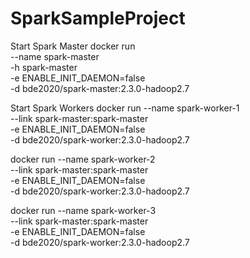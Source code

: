 # SparkSampleProject

Start Spark Master
docker run \
    --name spark-master \
    -h spark-master \
    -e ENABLE_INIT_DAEMON=false \
    -d bde2020/spark-master:2.3.0-hadoop2.7

Start Spark Workers
docker run --name spark-worker-1 \
    --link spark-master:spark-master \
    -e ENABLE_INIT_DAEMON=false \
    -d bde2020/spark-worker:2.3.0-hadoop2.7
    
docker run --name spark-worker-2 \
    --link spark-master:spark-master \
    -e ENABLE_INIT_DAEMON=false \
    -d bde2020/spark-worker:2.3.0-hadoop2.7

docker run --name spark-worker-3 \
    --link spark-master:spark-master \
    -e ENABLE_INIT_DAEMON=false \
    -d bde2020/spark-worker:2.3.0-hadoop2.7